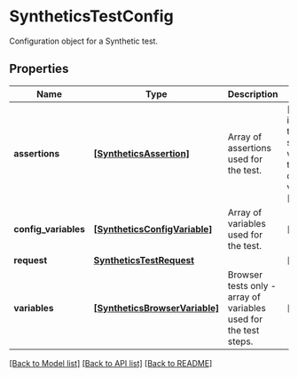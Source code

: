# SyntheticsTestConfig

Configuration object for a Synthetic test.

## Properties

| Name                 | Type                                                            | Description                                                      | Notes                                                             |
| -------------------- | --------------------------------------------------------------- | ---------------------------------------------------------------- | ----------------------------------------------------------------- |
| **assertions**       | [**[SyntheticsAssertion]**](SyntheticsAssertion.md)             | Array of assertions used for the test.                           | [optional] if omitted the server will use the default value of [] |
| **config_variables** | [**[SyntheticsConfigVariable]**](SyntheticsConfigVariable.md)   | Array of variables used for the test.                            | [optional]                                                        |
| **request**          | [**SyntheticsTestRequest**](SyntheticsTestRequest.md)           |                                                                  | [optional]                                                        |
| **variables**        | [**[SyntheticsBrowserVariable]**](SyntheticsBrowserVariable.md) | Browser tests only - array of variables used for the test steps. | [optional]                                                        |

[[Back to Model list]](README.md#documentation-for-models) [[Back to API list]](README.md#documentation-for-api-endpoints) [[Back to README]](README.md)
